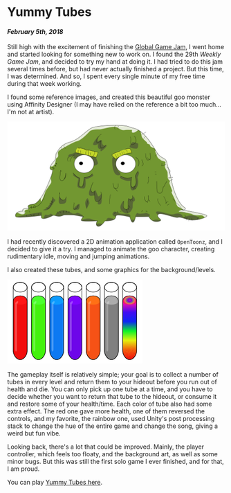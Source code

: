 [comment]: # (*.title*Yummy Tubes*.title*)
[comment]: # (*.desc*A small game for Weekly Game Jam 29*.desc*)
[comment]: # (*.tags*unity, C#, weekly game jam, wgj29, jam, affinity designer, graphics, art, 2018, finished*.tags*)
[comment]: # (*.date*5-2-2018*.date*)

# Yummy Tubes

#### *February 5th, 2018*

Still high with the excitement of finishing the [Global Game Jam](/blog/2018/1/gg2018.html), I went home and started looking for something new to work on. I found the 29th *Weekly Game Jam*, and decided to try my hand at doing it. I had tried to do this jam several times before, but had never actually finished a project. But this time, I was determined. And so, I spent every single minute of my free time during that week working.

I found some reference images, and created this beautiful goo monster using Affinity Designer (I may have relied on the reference a bit too much... I'm not at artist).

![Yummy Tubes Player - Goo](yummy_tubes_assets/goo.png)

I had recently discovered a 2D animation application called `OpenToonz`, and I decided to give it a try. I managed to animate the goo character, creating rudimentary idle, moving and jumping animations.

I also created these tubes, and some graphics for the background/levels.

![Tubes](yummy_tubes_assets/tubes.png)

The gameplay itself is relatively simple; your goal is to collect a number of tubes in every level and return them to your hideout before you run out of health and die. You can only pick up one tube at a time, and you have to decide whether you want to return that tube to the hideout, or consume it and restore some of your health/time. Each color of tube also had some extra effect. The red one gave more health, one of them reversed the controls, and my favorite, the rainbow one, used Unity's post processing stack to change the hue of the entire game and change the song, giving a weird but fun vibe.

Looking back, there's a lot that could be improved. Mainly, the player controller, which feels too floaty, and the background art, as well as some minor bugs. But this was still the first solo game I ever finished, and for that, I am proud.

You can play [Yummy Tubes here](https://hadidanial.itch.io/yummy-tubes).